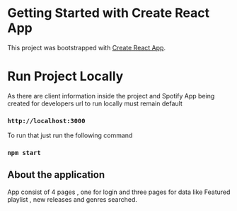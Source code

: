 # Getting Started with Create React App

This project was bootstrapped with [Create React App](https://github.com/facebook/create-react-app).

# Run Project Locally 

As there are client information inside the project and Spotify App being created for developers url to run locally must remain default 

### `http://localhost:3000`

To run that just run the following command

### `npm start`

## About the application

App consist of 4 pages , one for login and three pages for data like Featured playlist , new releases and genres searched.




